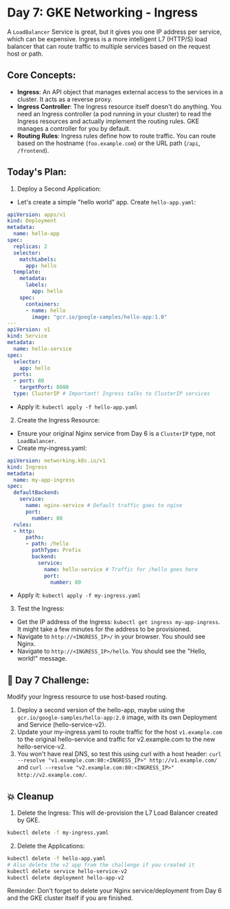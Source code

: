 # Day 7: GKE Networking - Ingress
A `LoadBalancer` Service is great, but it gives you one IP address per service, which can be expensive. Ingress is a more intelligent L7 (HTTP/S) load balancer that can route traffic to multiple services based on the request host or path.

## Core Concepts:
* **Ingress**: An API object that manages external access to the services in a cluster. It acts as a reverse proxy.
* **Ingress Controller**: The Ingress resource itself doesn't do anything. You need an Ingress controller (a pod running in your cluster) to read the Ingress resources and actually implement the routing rules. GKE manages a controller for you by default.
* **Routing Rules**: Ingress rules define how to route traffic. You can route based on the hostname (`foo.example.com`) or the URL path (`/api`, `/frontend`).

## Today's Plan:
1. Deploy a Second Application:

  * Let's create a simple "hello world" app. Create `hello-app.yaml`:
  ```yaml
  apiVersion: apps/v1
  kind: Deployment
  metadata:
    name: hello-app
  spec:
    replicas: 2
    selector:
      matchLabels:
        app: hello
    template:
      metadata:
        labels:
          app: hello
      spec:
        containers:
        - name: hello
          image: "gcr.io/google-samples/hello-app:1.0"
  ---
  apiVersion: v1
  kind: Service
  metadata:
    name: hello-service
  spec:
    selector:
      app: hello
    ports:
    - port: 80
      targetPort: 8080
    type: ClusterIP # Important! Ingress talks to ClusterIP services
  ```
  * Apply it: `kubectl apply -f hello-app.yaml`

2. Create the Ingress Resource:

  * Ensure your original Nginx service from Day 6 is a `ClusterIP` type, not `LoadBalancer`.
  * Create my-ingress.yaml:
  ```yaml
  apiVersion: networking.k8s.io/v1
  kind: Ingress
  metadata:
    name: my-app-ingress
  spec:
    defaultBackend:
      service:
        name: nginx-service # Default traffic goes to nginx
        port:
          number: 80
    rules:
    - http:
        paths:
        - path: /hello
          pathType: Prefix
          backend:
            service:
              name: hello-service # Traffic for /hello goes here
              port:
                number: 80
  ```
  * Apply it: `kubectl apply -f my-ingress.yaml`

3. Test the Ingress:
  * Get the IP address of the Ingress: `kubectl get ingress my-app-ingress`. It might take a few minutes for the address to be provisioned.
  * Navigate to `http://<INGRESS_IP>/` in your browser. You should see Nginx.
  * Navigate to `http://<INGRESS_IP>/hello`. You should see the "Hello, world!" message.

## 🧠 Day 7 Challenge:
Modify your Ingress resource to use host-based routing.

1. Deploy a second version of the hello-app, maybe using the `gcr.io/google-samples/hello-app:2.0` image, with its own Deployment and Service (hello-service-v2).
2. Update your my-ingress.yaml to route traffic for the host `v1.example.com` to the original hello-service and traffic for v2.example.com to the new hello-service-v2.
3. You won't have real DNS, so test this using curl with a host header: `curl --resolve "v1.example.com:80:<INGRESS_IP>" http://v1.example.com/` and `curl --resolve "v2.example.com:80:<INGRESS_IP>" http://v2.example.com/`.

## 💥 Cleanup
1. Delete the Ingress: This will de-provision the L7 Load Balancer created by GKE.
```sh
kubectl delete -f my-ingress.yaml
```
2. Delete the Applications:
```sh
kubectl delete -f hello-app.yaml
# Also delete the v2 app from the challenge if you created it
kubectl delete service hello-service-v2
kubectl delete deployment hello-app-v2
```
Reminder: Don't forget to delete your Nginx service/deployment from Day 6 and the GKE cluster itself if you are finished.